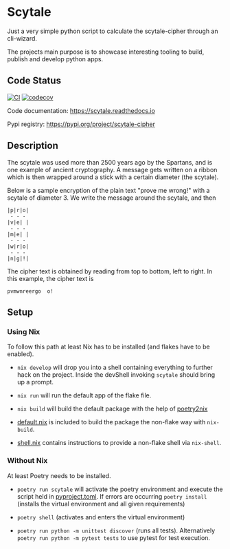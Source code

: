 # Scytale

Just a very simple python script to calculate the scytale-cipher through an cli-wizard.

The projects main purpose is to showcase interesting tooling to build, publish and develop python apps.

## Code Status

[![CI](https://github.com/lockejan/scytale/actions/workflows/branch.yml/badge.svg?branch=main)](https://github.com/lockejan/scytale/actions/workflows/branch.yml)
[![codecov](https://codecov.io/gh/lockejan/scytale/branch/main/graph/badge.svg?token=IVZBSROEKF)](https://codecov.io/gh/lockejan/scytale)

Code documentation: https://scytale.readthedocs.io

Pypi registry: https://pypi.org/project/scytale-cipher

## Description

The scytale was used more than 2500 years ago by the Spartans, and is one example of ancient cryptography.
A message gets written on a ribbon which is then wrapped around a stick with a certain diameter (the scytale).

Below is a sample encryption of the plain text "prove me wrong!" with a scytale of diameter 3.
We write the message around the scytale, and then

```
|p|r|o|
 - - -
|v|e| |
 - - -
|m|e| |
 - - -
|w|r|o|
 - - -
|n|g|!|
```

The cipher text is obtained by reading from top to bottom, left to right.
In this example, the cipher text is

```
pvmwnreergo  o!
```

## Setup

### Using Nix

To follow this path at least Nix has to be installed (and flakes have to be enabled).

- `nix develop` will drop you into a shell containing everything to further hack on the project.
Inside the devShell invoking `scytale` should bring up a prompt.

- `nix run` will run the default app of the flake file.

- `nix build` will build the default package with the help of [poetry2nix](https://github.com/nix-community/poetry2nix)

- [default.nix](./default.nix) is included to build the package the non-flake way with `nix-build`.
- [shell.nix](./shell.nix) contains instructions to provide a non-flake shell via `nix-shell`.

### Without Nix

At least Poetry needs to be installed.

- `poetry run scytale` will activate the poetry environment and execute the script held in [pyproject.toml](./pyproject.toml#L3).
    If errors are occurring `poetry install` (installs the virtual environment and all given requirements)

- `poetry shell` (activates and enters the virtual environment)

- `poetry run python -m unittest discover` (runs all tests). Alternatively `poetry run python -m pytest tests` to use pytest for test execution.
